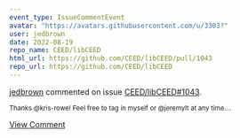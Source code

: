 ```yaml
---
event_type: IssueCommentEvent
avatar: "https://avatars.githubusercontent.com/u/3303?"
user: jedbrown
date: 2022-08-19
repo_name: CEED/libCEED
html_url: https://github.com/CEED/libCEED/pull/1043
repo_url: https://github.com/CEED/libCEED
---
```


<a href='https://github.com/jedbrown' target='_blank'>jedbrown</a> commented on issue <a href='https://github.com/CEED/libCEED/pull/1043' target='_blank'>CEED/libCEED#1043</a>.

<small>Thanks @kris-rowe! Feel free to tag in myself or @jeremylt at any time....</small>

<a href='https://github.com/CEED/libCEED/pull/1043' target='_blank'>View Comment</a>